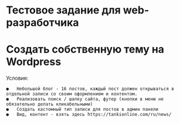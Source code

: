 # Тестовое задание для web-разработчика 

# Создать собственную тему на Wordpress

Условия:
```
●	Небольшой блог - 16 постов, каждый пост должен открываться в отдельной записи со своим оформлением и контентом.
●	Реализовать поиск / шапку сайта, футер (кнопки в меню не обязательно делать кликабельными)
●	Создать кастомный тип записи для постов в админ панели
●	Вид, контент - взять здесь https://tankionline.com/ru/news/

```
